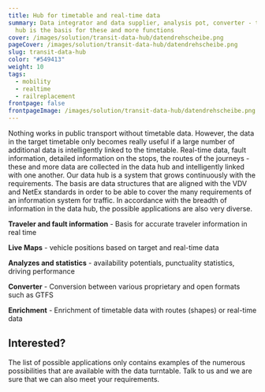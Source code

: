 ```yaml
---
title: Hub for timetable and real-time data
summary: Data integrator and data supplier, analysis pot, converter - the data
  hub is the basis for these and more functions
cover: /images/solution/transit-data-hub/datendrehscheibe.png
pageCover: /images/solution/transit-data-hub/datendrehscheibe.png
slug: transit-data-hub
color: "#549413"
weight: 10
tags:
  - mobility
  - realtime
  - railreplacement
frontpage: false
frontpageImage: /images/solution/transit-data-hub/datendrehscheibe.png
---
```

Nothing works in public transport without timetable data. However, the data in the target timetable only becomes really useful if a large number of additional data is intelligently linked to the timetable. Real-time data, fault information, detailed information on the stops, the routes of the journeys - these and more data are collected in the data hub and intelligently linked with one another. Our data hub is a system that grows continuously with the requirements. The basis are data structures that are aligned with the VDV and NetEx standards in order to be able to cover the many requirements of an information system for traffic. In accordance with the breadth of information in the data hub, the possible applications are also very diverse.

 **Traveler and fault information**  - Basis for accurate traveler information in real time

 **Live Maps**  - vehicle positions based on target and real-time data

 **Analyzes and statistics**  - availability potentials, punctuality statistics, driving performance

 **Converter**  - Conversion between various proprietary and open formats such as GTFS

 **Enrichment**  - Enrichment of timetable data with routes (shapes) or real-time data

## Interested?

The list of possible applications only contains examples of the numerous possibilities that are available with the data turntable. Talk to us and we are sure that we can also meet your requirements.